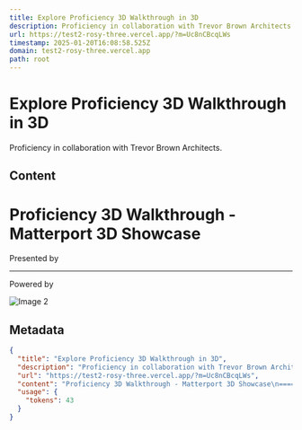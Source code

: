 ```yaml
---
title: Explore Proficiency 3D Walkthrough in 3D
description: Proficiency in collaboration with Trevor Brown Architects.
url: https://test2-rosy-three.vercel.app/?m=Uc8nCBcqLWs
timestamp: 2025-01-20T16:08:58.525Z
domain: test2-rosy-three.vercel.app
path: root
---
```


# Explore Proficiency 3D Walkthrough in 3D


Proficiency in collaboration with Trevor Brown Architects.


## Content

Proficiency 3D Walkthrough - Matterport 3D Showcase
===============  

Presented by


----------------

Powered by

![Image 2](https://test2-rosy-three.vercel.app/)

## Metadata

```json
{
  "title": "Explore Proficiency 3D Walkthrough in 3D",
  "description": "Proficiency in collaboration with Trevor Brown Architects.",
  "url": "https://test2-rosy-three.vercel.app/?m=Uc8nCBcqLWs",
  "content": "Proficiency 3D Walkthrough - Matterport 3D Showcase\n===============  \n\nPresented by\n\n\n----------------\n\nPowered by\n\n![Image 2](https://test2-rosy-three.vercel.app/)",
  "usage": {
    "tokens": 43
  }
}
```
